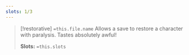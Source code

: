 ```yaml
---
slots: 1/3
---
```


> [!restorative] `=this.file.name`
> Allows a save to restore a character with paralysis. Tastes absolutely awful!
> 
> **Slots:** `=this.slots`









